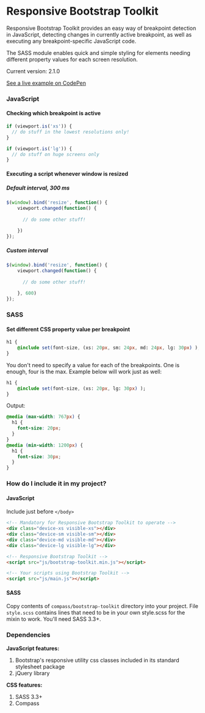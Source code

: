 # Responsive Bootstrap Toolkit


Responsive Bootstrap Toolkit provides an easy way of breakpoint detection in JavaScript, detecting changes in currently active breakpoint, as well as executing any breakpoint-specific JavaScript code.

The SASS module enables quick and simple styling for elements needing different property values for each screen resolution.

Current version: 2.1.0

[See a live example on CodePen](http://codepen.io/dih/full/ivECj)

### JavaScript
#### Checking which breakpoint is active

````javascript
if (viewport.is('xs')) {
  // do stuff in the lowest resolutions only!
}

if (viewport.is('lg')) {
  // do stuff on huge screens only
}
````

#### Executing a script whenever window is resized
##### Default interval, 300 ms

````javascript
$(window).bind('resize', function() {
    viewport.changed(function() {
    
      // do some other stuff!
      
    })
});
````

##### Custom interval

````javascript
$(window).bind('resize', function() {
    viewport.changed(function() {
    
      // do some other stuff!
      
    }, 600)
});
````

### SASS
#### Set different CSS property value per breakpoint

````sass
h1 {
    @include set(font-size, (xs: 20px, sm: 24px, md: 24px, lg: 30px) ); 
}
````

You don't need to specify a value for each of the breakpoints. One is enough, four is the max. Example below will work just as well:

````sass
h1 {
    @include set(font-size, (xs: 20px, lg: 30px) );
}
````

Output:

````css
@media (max-width: 767px) {
  h1 {
    font-size: 20px;
  }
}
@media (min-width: 1200px) {
  h1 {
    font-size: 30px;
  }
}
````


### How do I include it in my project?
#### JavaScript

Include just before `</body>`

````html
<!-- Mandatory for Responsive Bootstrap Toolkit to operate -->
<div class="device-xs visible-xs"></div>
<div class="device-sm visible-sm"></div>
<div class="device-md visible-md"></div>
<div class="device-lg visible-lg"></div>

<!-- Responsive Bootstrap Toolkit -->
<script src="js/bootstrap-toolkit.min.js"></script>

<!-- Your scripts using Bootstrap Toolkit -->
<script src="js/main.js"></script>
````

#### SASS

Copy contents of `compass/bootstrap-toolkit` directory into your project. File `style.scss` contains lines that need to be in your own style.scss for the mixin to work. You'll need SASS 3.3+.


### Dependencies

**JavaScript features:**
  1. Bootstrap's responsive utility css classes included in its standard stylesheet package
  2. jQuery library

**CSS features:**
  1. SASS 3.3+
  2. Compass


